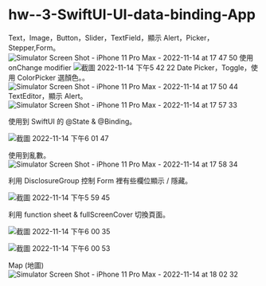 # hw--3-SwiftUI-UI-data-binding-App

Text，Image，Button，Slider，TextField，顯示 Alert，Picker，Stepper,Form。
![Simulator Screen Shot - iPhone 11 Pro Max - 2022-11-14 at 17 47 50](https://user-images.githubusercontent.com/102145197/201628608-988e4091-eab2-463b-830f-1897d6e54d6f.png)
使用 onChange modifier
![截圖 2022-11-14 下午5 42 22](https://user-images.githubusercontent.com/102145197/201628224-7d3be44e-4870-4e8c-8b1d-6105f58e50cd.png)
Date Picker，Toggle，使用 ColorPicker 選顏色。。
![Simulator Screen Shot - iPhone 11 Pro Max - 2022-11-14 at 17 50 44](https://user-images.githubusercontent.com/102145197/201629169-5792384e-9668-4c4b-9945-49fb23b6afe6.png)
TextEditor，顯示 Alert。
![Simulator Screen Shot - iPhone 11 Pro Max - 2022-11-14 at 17 57 33](https://user-images.githubusercontent.com/102145197/201630778-3c8ee307-1406-4f0a-b5ef-508099df1d00.png)


使用到 SwiftUI 的 @State & @Binding。

![截圖 2022-11-14 下午6 01 47](https://user-images.githubusercontent.com/102145197/201631859-8e2e8d64-8ebb-4159-aa38-ad64a55d3917.png)

使用到亂數。
![Simulator Screen Shot - iPhone 11 Pro Max - 2022-11-14 at 17 58 34](https://user-images.githubusercontent.com/102145197/201631015-c494e3a1-a011-41cf-887f-f51850e6389d.png)

利用 DisclosureGroup 控制 Form 裡有些欄位顯示 / 隱藏。

![截圖 2022-11-14 下午5 59 45](https://user-images.githubusercontent.com/102145197/201631238-31f59148-73f9-4129-a567-cb3d431d31f4.png)

利用 function sheet & fullScreenCover 切換頁面。

![截圖 2022-11-14 下午6 00 35](https://user-images.githubusercontent.com/102145197/201631588-77506cb7-bf8b-41e2-baa2-9deb1c98de43.png)


![截圖 2022-11-14 下午6 00 53](https://user-images.githubusercontent.com/102145197/201631602-a780f1a0-ed47-4a5c-83b5-f17c90098575.png)

Map (地圖)
![Simulator Screen Shot - iPhone 11 Pro Max - 2022-11-14 at 18 02 32](https://user-images.githubusercontent.com/102145197/201631979-8f0b23d7-e516-4954-8608-6b92a2097974.png)
